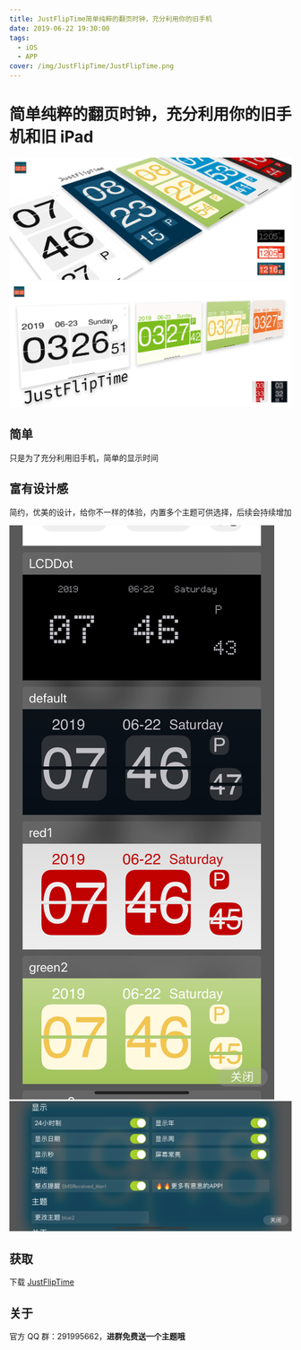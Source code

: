 ```yaml
---
title: JustFlipTime简单纯粹的翻页时钟，充分利用你的旧手机
date: 2019-06-22 19:30:00
tags:
  - iOS
  - APP
cover: /img/JustFlipTime/JustFlipTime.png
---
```


# 简单纯粹的翻页时钟，充分利用你的旧手机和旧 iPad

![01](/img/JustFlipTime/JustFlipTime.png)
![02](/img/JustFlipTime/JustFlipTime_IPad.png)

## 简单

只是为了充分利用旧手机，简单的显示时间

## 富有设计感

简约，优美的设计，给你不一样的体验，内置多个主题可供选择，后续会持续增加

![01](/img/JustFlipTime/01.png)
![02](/img/JustFlipTime/02.png)

## 获取

下载 [JustFlipTime](https://itunes.apple.com/app/id1469066968)

## 关于

官方 QQ 群：291995662，**进群免费送一个主题哦**
